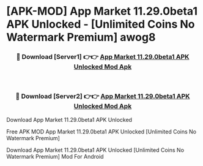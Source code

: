 # [APK-MOD] App Market 11.29.0beta1 APK Unlocked - [Unlimited Coins No Watermark Premium] awog8



<div align="center">
<h3>🔴 Download [Server1] 👉👉 <a href="https://momento.my/?title=App_Market_11.29.0beta1_APK_Unlocked">App Market 11.29.0beta1 APK Unlocked Mod Apk</a></h3><br>

<h3>🔴 Download [Server2] 👉👉 <a href="https://momento.my/?title=App_Market_11.29.0beta1_APK_Unlocked">App Market 11.29.0beta1 APK Unlocked Mod Apk</a></h3>
</div>



Download App Market 11.29.0beta1 APK Unlocked 

Free APK MOD App Market 11.29.0beta1 APK Unlocked [Unlimited Coins No Watermark Premium]

Download App Market 11.29.0beta1 APK Unlocked [Unlimited Coins No Watermark Premium] Mod For Android
